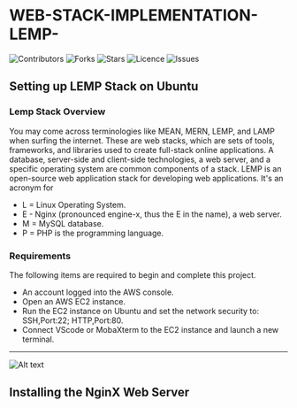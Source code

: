 # WEB-STACK-IMPLEMENTATION-LEMP-
</a>

![Contributors](https://img.shields.io/github/contributors/Gozinne/WEB-STACK-IMPLEMENTATION-LEMP-?style=plastic)
![Forks](https://img.shields.io/github/forks/Gozinne/WEB-STACK-IMPLEMENTATION-LEMP-)
![Stars](https://img.shields.io/github/stars/Gozinne/WEB-STACK-IMPLEMENTATION-LEMP-)
![Licence](https://img.shields.io/github/license/Gzinne/WEB-STACK-IMPLEMENTATION-LEMP-)
![Issues](https://img.shields.io/github/issues/Gozinne/WEB-STACK-IMPLEMENTATION-LEMP-)

## Setting up LEMP Stack on Ubuntu

### Lemp Stack Overview

You may come across terminologies like MEAN, MERN, LEMP, and LAMP when surfing the internet. 
These are web stacks, which are sets of tools, frameworks, and libraries used to create full-stack online applications. 
A database, server-side and client-side technologies, a web server, and a specific operating system are common components of a stack.
LEMP is an open-source web application stack for developing web applications. It's an acronym for 
* L = Linux Operating System.
* E - Nginx (pronounced engine-x, thus the E in the name), a web server.
* M = MySQL database.
* P = PHP is the programming language.

### Requirements

The following items are required to begin and complete this project.
* An account logged into the AWS console.
* Open an AWS EC2 instance.
* Run the EC2 instance on Ubuntu and set the network security to: SSH,Port:22; HTTP,Port:80.
* Connect VScode or MobaXterm to the EC2 instance and launch a new terminal.

***
<img
  src="https://user-images.githubusercontent.com/80969889/203666926-8e0ea8f1-174d-495e-9d6f-97559d85ec52.png"
  alt="Alt text"
  title="Optional title"
  style="display: inline-block; margin: 0 auto; max-width: 300px">
  
  ## Installing the NginX Web Server 
  
  
